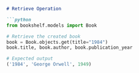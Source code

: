 ```markdown
# Retrieve Operation

```python
from bookshelf.models import Book

# Retrieve the created book
book = Book.objects.get(title="1984")
book.title, book.author, book.publication_year

# Expected output
('1984', 'George Orwell', 1949)